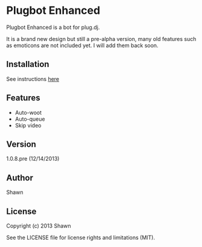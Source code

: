# Plugbot Enhanced

Plugbot Enhanced is a bot for plug.dj.

It is a brand new design but still a pre-alpha version, many old features
such as emoticons are not included yet. I will add them back soon.

## Installation

See instructions [here](http://ebola777.github.io/)

## Features

- Auto-woot
- Auto-queue
- Skip video

## Version

1.0.8.pre (12/14/2013)

## Author

Shawn

## License

Copyright (c) 2013  Shawn

See the LICENSE file for license rights and limitations (MIT).
